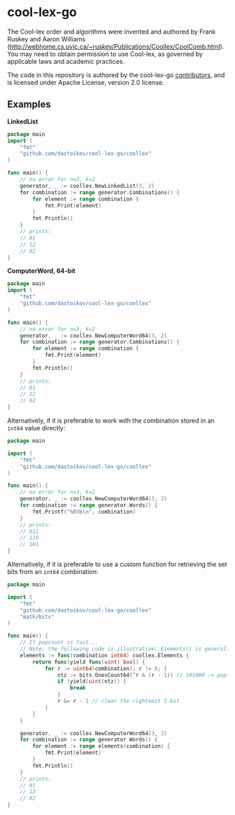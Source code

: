# cool-lex-go

The Cool-lex order and algorithms were invented and authored by Frank Ruskey and Aaron Williams (<http://webhome.cs.uvic.ca/~ruskey/Publications/Coollex/CoolComb.html>).
You may need to obtain permission to use Cool-lex, as governed by applicable laws and academic practices.

The code in this repository is authored by the cool-lex-go [contributors](CONTRIBUTORS), and is licensed under Apache License, version 2.0 license.

## Examples

**LinkedList**

```go
package main
import (
	"fmt"
	"github.com/dastoikov/cool-lex-go/coollex"
)

func main() {
	// no error for n=3, k=2
	generator, _ := coollex.NewLinkedList(3, 2)
	for combination := range generator.Combinations() {
		for element := range combination {
			fmt.Print(element)
		}
		fmt.Println()
	}
	// prints:
	// 01
	// 12
	// 02
}
```

**ComputerWord, 64-bit**

```go
package main
import (
	"fmt"
	"github.com/dastoikov/cool-lex-go/coollex"
)

func main() {
	// no error for n=3, k=2
	generator, _ := coollex.NewComputerWord64(3, 2)
	for combination := range generator.Combinations() {
		for element := range combination {
			fmt.Print(element)
		}
		fmt.Println()
	}
	// prints:
	// 01
	// 12
	// 02
}
```

Alternatively, if it is preferable to work with the combination stored in an `int64` value directly:

```go
package main

import (
	"fmt"
	"github.com/dastoikov/cool-lex-go/coollex"
)

func main() {
	// no error for n=3, k=2
	generator, _ := coollex.NewComputerWord64(3, 2)
	for combination := range generator.Words() {
		fmt.Printf("%03b\n", combination)
	}
	// prints:
	// 011
	// 110
	// 101
}
```

Alternatively, if it is preferable to use a custom function for retrieving the set bits from an `int64` combination:

```go
package main

import (
	"fmt"
	"github.com/dastoikov/cool-lex-go/coollex"
	"math/bits"
)

func main() {
	// If popcount is fast...
	// Note: the following code is illustrative; Elements() is generally faster.
	elements := func(combination int64) coollex.Elements {
		return func(yield func(uint) bool) {
			for r := uint64(combination); r != 0; {
				ntz := bits.OnesCount64(^r & (r - 1)) // 101000 -> pop(000111)
				if !yield(uint(ntz)) {
					break
				}
				r &= r - 1 // clear the rightmost 1-bit
			}
		}
	}

	generator, _ := coollex.NewComputerWord64(3, 2)
	for combination := range generator.Words() {
		for element := range elements(combination) {
			fmt.Print(element)
		}
		fmt.Println()
	}
	// prints:
	// 01
	// 12
	// 02
}
```